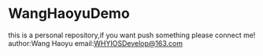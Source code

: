 # WangHaoyuDemo
this is a personal repository,if you want push something please connect me!
author:Wang Haoyu email:WHYIOSDevelop@163.com
